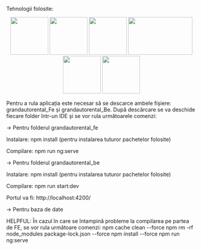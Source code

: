 Tehnologii folosite:

<p align="center">
<img src="https://angular.io/assets/images/logos/angular/angular.svg" width="100px" height="100px" margin-right="10px">
<img src="https://upload.wikimedia.org/wikipedia/commons/6/61/HTML5_logo_and_wordmark.svg" width="100px" height="100px" margin-right="10px">
<img src="https://upload.wikimedia.org/wikipedia/commons/d/d5/CSS3_logo_and_wordmark.svg" width="100px" height="100px" margin-right="10px">
<img src="https://camo.githubusercontent.com/4df4cf6995f81a77c935c858564a894f16b8e242ef5bbe01d1ca2f40d5991d85/68747470733a2f2f7777772e616e6b69747765626c6f6769632e636f6d2f6a6176617363726970742f6a735f696d672f6a6176617363726970742e706e67" width="170px" height="100px" margin-right="10px">
<img src="https://upload.wikimedia.org/wikipedia/commons/4/4c/Typescript_logo_2020.svg" width="100px" height="100px" margin-right="10px">
<img src="https://upload.wikimedia.org/wikipedia/commons/d/d9/Node.js_logo.svg" width="100px" height="100px" margin-right="10px">
</p>

Pentru a rula aplicația este necesar să se descarce ambele fișiere: grandautorental_Fe și grandautorental_Be. 
După descărcare se va deschide fiecare folder într-un IDE și se vor rula următoarele comenzi:

-> Pentru folderul grandautorental_fe

Instalare:  npm install  (pentru instalarea tuturor pachetelor folosite)

Compilare:  npm run ng:serve


-> Pentru folderul grandautorental_be

Instalare: npm install  (pentru instalarea tuturor pachetelor folosite)

Compilare: npm run start:dev

Portul va fi: http://localhost:4200/


-> Pentru baza de date


HELPFUL:
În cazul în care se întampină probleme la compilarea pe partea de FE, se vor rula următoare comenzi:
npm cache clean --force
npm rm -rf node_modules package-lock.json --force
npm install --force
npm run ng:serve
